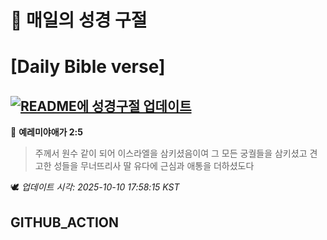 # 🙏 매일의 성경 구절
# [Daily Bible verse]
## [![README에 성경구절 업데이트](https://github.com/DONGSUKA/first_test/actions/workflows/update-readme-bible.yml/badge.svg)](https://github.com/DONGSUKA/first_test/actions/workflows/update-readme-bible.yml)
<!-- START_BIBLE_VERSE -->
📖 **예레미야애가 2:5**
> 주께서 원수 같이 되어 이스라엘을 삼키셨음이여 그 모든 궁궐들을 삼키셨고 견고한 성들을 무너뜨리사 딸 유다에 근심과 애통을 더하셨도다

🕊️ _업데이트 시각: 2025-10-10 17:58:15 KST_
  <!-- END_BIBLE_VERSE -->
## GITHUB_ACTION
